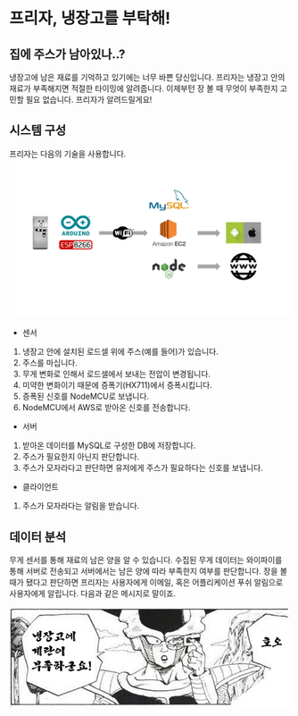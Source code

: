 # 프리자, 냉장고를 부탁해!

## 집에 주스가 남아있나..?
냉장고에 남은 재료를 기억하고 있기에는 너무 바쁜 당신입니다. 프리자는 냉장고 안의 재료가 부족해지면 적절한 타이밍에 알려줍니다. 이제부턴 장 볼 때 무엇이 부족한지 고민할 필요 없습니다. 프리자가 알려드릴게요!
## 시스템 구성
프리자는 다음의 기술을 사용합니다.  
<img src='images/diagram.png'>  

+ 센서  
1. 냉장고 안에 설치된 로드셀 위에 주스(예를 들어)가 있습니다.
2. 주스를 마십니다. 
2. 무게 변화로 인해서 로드셀에서 보내는 전압이 변경됩니다.
3. 미약한 변화이기 때문에 증폭기(HX711)에서 증폭시킵니다. 
4. 증폭된 신호를 NodeMCU로 보냅니다.
5. NodeMCU에서 AWS로 받아온 신호를 전송합니다.

+ 서버
1. 받아온 데이터를 MySQL로 구성한 DB에 저장합니다.
2. 주스가 필요한지 아닌지 판단합니다.
3. 주스가 모자라다고 판단하면 유저에게 주스가 필요하다는 신호를 보냅니다.

+ 클라이언트
1. 주스가 모자라다는 알림을 받습니다.

## 데이터 분석
무게 센서를 통해 재료의 남은 양을 알 수 있습니다. 수집된 무게 데이터는 와이파이를 통해 서버로 전송되고 서버에서는 남은 양에 따라 부족한지 여부를 판단합니다. 장을 볼 때가 됐다고 판단하면 프리자는 사용자에게 이메일, 혹은 어플리케이션 푸쉬 알림으로 사용자에게 알립니다. 다음과 같은 메시지로 말이죠.  

<img src='images/freeza_alarm.jpeg'>
